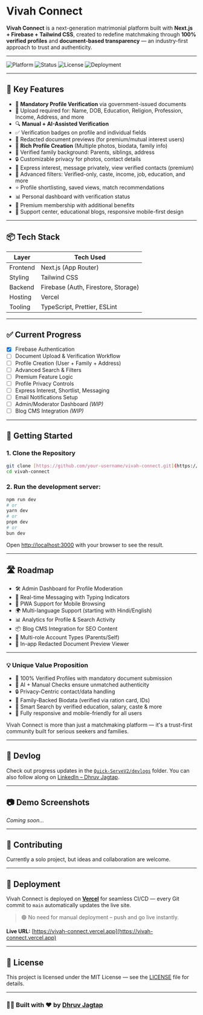 # Vivah Connect

**Vivah Connect** is a next-generation matrimonial platform built with **Next.js + Firebase + Tailwind CSS**, created to redefine matchmaking through **100% verified profiles** and **document-based transparency** — an industry-first approach to trust and authenticity.

---

![Platform](https://img.shields.io/badge/platform-next--js-blue)
![Status](https://img.shields.io/badge/status-live-success)
![License](https://img.shields.io/badge/license-MIT-green)
![Deployment](https://img.shields.io/badge/deployed%20on-vercel-black?logo=vercel)

---

## 🎯 Key Features

- 🔐 **Mandatory Profile Verification** via government-issued documents
- 📄 Upload required for: Name, DOB, Education, Religion, Profession, Income, Address, and more
- 🔍 **Manual + AI-Assisted Verification**
- ✅ Verification badges on profile and individual fields
- 🧾 Redacted document previews (for premium/mutual interest users)
- 👤 **Rich Profile Creation** (Multiple photos, biodata, family info)
- 🧬 Verified family background: Parents, siblings, address
- 🔒 Customizable privacy for photos, contact details
- 💌 Express interest, message privately, view verified contacts (premium)
- 🔎 Advanced filters: Verified-only, caste, income, job, education, and more
- ⭐ Profile shortlisting, saved views, match recommendations
- 📊 Personal dashboard with verification status
- 💼 Premium membership with additional benefits
- 💬 Support center, educational blogs, responsive mobile-first design

---

## 📦 Tech Stack

| Layer    | Tech Used                           |
| -------- | ----------------------------------- |
| Frontend | Next.js (App Router)                |
| Styling  | Tailwind CSS                        |
| Backend  | Firebase (Auth, Firestore, Storage) |
| Hosting  | Vercel                              |
| Tooling  | TypeScript, Prettier, ESLint        |

---

## ✅ Current Progress

- [x] Firebase Authentication
- [ ] Document Upload & Verification Workflow
- [ ] Profile Creation (User + Family + Address)
- [ ] Advanced Search & Filters
- [ ] Premium Feature Logic
- [ ] Profile Privacy Controls
- [ ] Express Interest, Shortlist, Messaging
- [ ] Email Notifications Setup
- [ ] Admin/Moderator Dashboard _(WIP)_
- [ ] Blog CMS Integration _(WIP)_

---

## 🚀 Getting Started

### 1. Clone the Repository

```bash
git clone [https://github.com/your-username/vivah-connect.git](https://github.com/dhruvjagtap/Vivah-Connect.git)
cd vivah-connect
```

### 2. Run the development server:

```bash
npm run dev
# or
yarn dev
# or
pnpm dev
# or
bun dev
```

Open [http://localhost:3000](http://localhost:3000) with your browser to see the result.

---

## 🛣️ Roadmap

- 🛠️ Admin Dashboard for Profile Moderation
- 🔄 Real-time Messaging with Typing Indicators
- 📱 PWA Support for Mobile Browsing
- 🌍 Multi-language Support (starting with Hindi/English)
- 📊 Analytics for Profile & Search Activity
- 📦 Blog CMS Integration for SEO Content
- 🔐 Multi-role Account Types (Parents/Self)
- 🧾 In-app Redacted Document Preview Viewer

---

### 💡 Unique Value Proposition

- 🧾 100% Verified Profiles with mandatory document submission
- 🤖 AI + Manual Checks ensure unmatched authenticity
- 🔒 Privacy-Centric contact/data handling
- 🧬 Family-Backed Biodata (verified via ration card, IDs)
- 🧠 Smart Search by verified education, salary, caste & more
- 📲 Fully responsive and mobile-friendly for all users

Vivah Connect is more than just a matchmaking platform — it's a trust-first community built for serious seekers and families.

---

## 📝 Devlog

Check out progress updates in the [`Quick-ServeV2/devlogs`](https://github.com/dhruvjagtap/Quick-ServeV2/tree/main/devlogs) folder.
You can also follow along on [LinkedIn – Dhruv Jagtap](https://www.linkedin.com/in/dhruv-jagtap-27486928a/).

---

## 📷 Demo Screenshots

_Coming soon…_

---

## 🤝 Contributing

Currently a solo project, but ideas and collaboration are welcome.

---

## 🚀 Deployment

Vivah Connect is deployed on **[Vercel](https://vercel.com/)** for seamless CI/CD — every Git commit to `main` automatically updates the live site.

> 🟢 No need for manual deployment – push and go live instantly.

**Live URL:** [https://vivah-connect.vercel.app](https://vivah-connect.vercel.app)

---

## 📜 License

This project is licensed under the MIT License — see the [LICENSE](./LICENSE) file for details.

---

### 👨‍💻 Built with ❤️ by [Dhruv Jagtap](https://www.linkedin.com/in/dhruv-jagtap-27486928a/)
